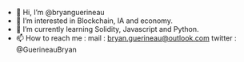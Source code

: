- 👋 Hi, I’m @bryanguerineau
- 👀 I’m interested in Blockchain, IA and economy.
- 🌱 I’m currently learning Solidity, Javascript and Python.
- 📫 How to reach me :    mail : bryan.guerineau@outlook.com      twitter : @GuerineauBryan

<!---
bryanguerineau/bryanguerineau is a ✨ special ✨ repository because its `README.md` (this file) appears on your GitHub profile.
You can click the Preview link to take a look at your changes.
--->
